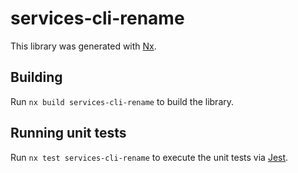 # services-cli-rename

This library was generated with [Nx](https://nx.dev).

## Building

Run `nx build services-cli-rename` to build the library.

## Running unit tests

Run `nx test services-cli-rename` to execute the unit tests via [Jest](https://jestjs.io).
